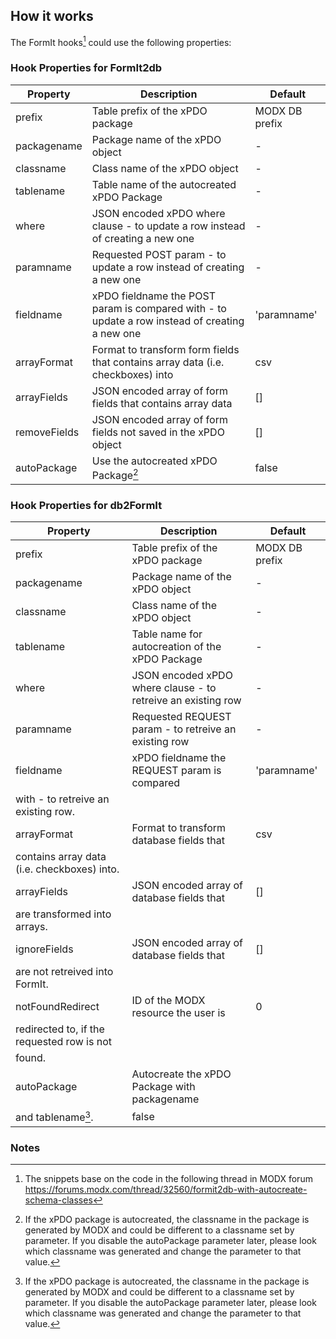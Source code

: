## How it works

The FormIt hooks[^1] could use the following properties:

### Hook Properties for FormIt2db

Property | Description | Default
-------- | ----------- | -------
prefix | Table prefix of the xPDO package | MODX DB prefix
packagename | Package name of the xPDO object | -
classname | Class name of the xPDO object | -
tablename | Table name of the autocreated xPDO Package | -
where | JSON encoded xPDO where clause - to update a row instead of creating a new one | -
paramname | Requested POST param - to update a row instead of creating a new one | -
fieldname | xPDO fieldname the POST param is compared with - to update a row instead of creating a new one | 'paramname'
arrayFormat | Format to transform form fields that contains array data (i.e. checkboxes) into | csv
arrayFields | JSON encoded array of form fields that contains array data | []
removeFields | JSON encoded array of form fields not saved in the xPDO object | []
autoPackage | Use the autocreated xPDO Package[^2] | false

### Hook Properties for db2FormIt

Property | Description | Default
-------- | ----------- | -------
prefix | Table prefix of the xPDO package | MODX DB prefix
packagename | Package name of the xPDO object | -
classname | Class name of the xPDO object | -
tablename | Table name for autocreation of the xPDO Package | -
where | JSON encoded xPDO where clause - to retreive an existing row | -
paramname | Requested REQUEST param - to retreive an existing row | -
fieldname | xPDO fieldname the REQUEST param is compared | 'paramname'
 | with - to retreive an existing row. |
arrayFormat | Format to transform database fields that | csv
 | contains array data (i.e. checkboxes) into. |
arrayFields | JSON encoded array of database fields that | []
 | are transformed into arrays. |
ignoreFields | JSON encoded array of database fields that | []
 | are not retreived into FormIt. |
notFoundRedirect | ID of the MODX resource the user is | 0
 | redirected to, if the requested row is not |
 | found. |
autoPackage | Autocreate the xPDO Package with packagename |
 | and tablename[^2]. | false

### Notes

[^1]: The snippets base on the code in the following thread in MODX forum https://forums.modx.com/thread/32560/formit2db-with-autocreate-schema-classes

[^2]: If the xPDO package is autocreated, the classname in the package is generated by MODX and could be different to a classname set by parameter. If you disable the autoPackage parameter later, please look which classname was generated and change the parameter to that value.
